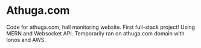# Athuga.com
Code for athuga.com, hall monitoring website.
First full-stack project! Using MERN and Websocket API.
Temporarily ran on athuga.com domain with Ionos and AWS.
